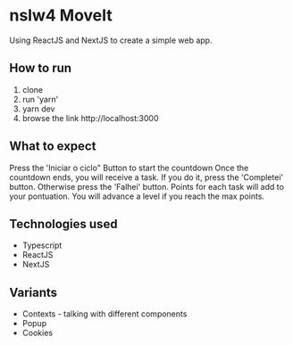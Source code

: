 # nslw4 MoveIt

Using ReactJS and NextJS to create a simple web app.

## How to run

1. clone
2. run 'yarn'
3. yarn dev
4. browse the link http://localhost:3000

## What to expect

Press the 'Iniciar o ciclo" Button to start the countdown
Once the countdown ends, you will receive a task.
If you do it, press the 'Completei' button.
Otherwise press the 'Falhei' button.
Points for each task will add to your pontuation.
You will advance a level if you reach the max points.

## Technologies used
* Typescript
* ReactJS
* NextJS

## Variants
* Contexts - talking with different components
* Popup
* Cookies


